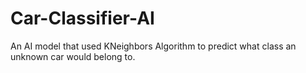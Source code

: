 # Car-Classifier-AI
An AI model that used KNeighbors Algorithm to predict what class an unknown car would belong to.
